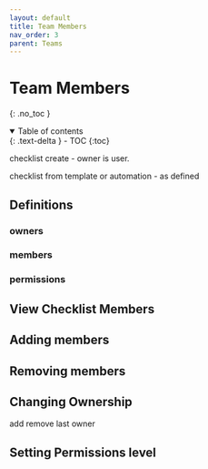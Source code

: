 ```yaml
---
layout: default
title: Team Members
nav_order: 3
parent: Teams
---
```

# Team Members
{: .no_toc }

<details open markdown="block">
  <summary>
    Table of contents
  </summary>
  {: .text-delta }
- TOC
{:toc}
</details>

checklist create - owner is user. 

checklist from template or automation - as defined

## Definitions

### owners

### members


### permissions


## View Checklist Members

## Adding members

## Removing members

## Changing Ownership
add
remove
last owner

## Setting Permissions level


